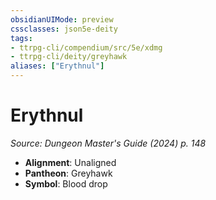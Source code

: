 ```yaml
---
obsidianUIMode: preview
cssclasses: json5e-deity
tags:
- ttrpg-cli/compendium/src/5e/xdmg
- ttrpg-cli/deity/greyhawk
aliases: ["Erythnul"]
---
```

# Erythnul
*Source: Dungeon Master's Guide (2024) p. 148* 

- **Alignment**: Unaligned
- **Pantheon**: Greyhawk
- **Symbol**: Blood drop